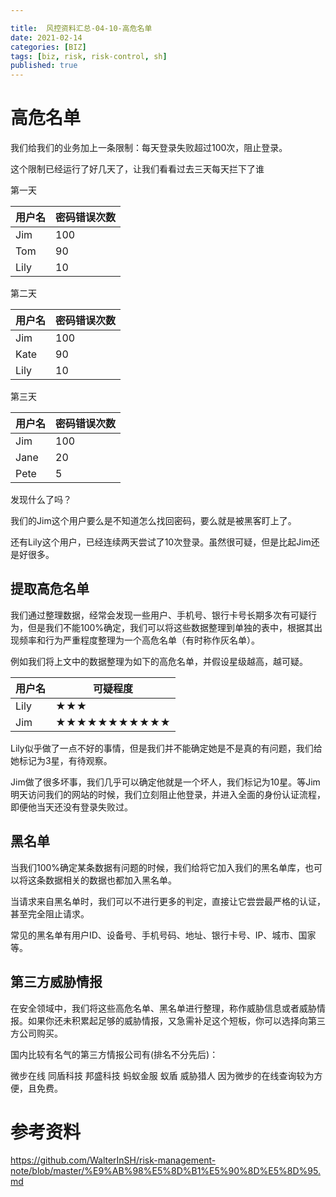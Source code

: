 ```yaml
---

title:  风控资料汇总-04-10-高危名单
date: 2021-02-14
categories: [BIZ]
tags: [biz, risk, risk-control, sh]
published: true
---
```



# 高危名单

我们给我们的业务加上一条限制：每天登录失败超过100次，阻止登录。

这个限制已经运行了好几天了，让我们看看过去三天每天拦下了谁

第一天

| 用户名 | 密码错误次数 |
|--------|------------|
| Jim    | 100        |
| Tom    | 90         |
| Lily   | 10         |

第二天

| 用户名 | 密码错误次数 |
|--------|------------|
| Jim    | 100        |
| Kate   | 90         |
| Lily   | 10         |

第三天

| 用户名 | 密码错误次数 |
|--------|------------|
| Jim    | 100        |
| Jane   | 20         |
| Pete   | 5          |

发现什么了吗？

我们的Jim这个用户要么是不知道怎么找回密码，要么就是被黑客盯上了。

还有Lily这个用户，已经连续两天尝试了10次登录。虽然很可疑，但是比起Jim还是好很多。

## 提取高危名单

我们通过整理数据，经常会发现一些用户、手机号、银行卡号长期多次有可疑行为，但是我们不能100%确定，我们可以将这些数据整理到单独的表中，根据其出现频率和行为严重程度整理为一个高危名单（有时称作灰名单）。

例如我们将上文中的数据整理为如下的高危名单，并假设星级越高，越可疑。

| 用户名 | 可疑程度 |
|--------|----------|
| Lily   | ★★★      |
| Jim    | ★★★★★★★★★★★ |

Lily似乎做了一点不好的事情，但是我们并不能确定她是不是真的有问题，我们给她标记为3星，有待观察。

Jim做了很多坏事，我们几乎可以确定他就是一个坏人，我们标记为10星。等Jim明天访问我们的网站的时候，我们立刻阻止他登录，并进入全面的身份认证流程，即便他当天还没有登录失败过。

## 黑名单

当我们100%确定某条数据有问题的时候，我们给将它加入我们的黑名单库，也可以将这条数据相关的数据也都加入黑名单。

当请求来自黑名单时，我们可以不进行更多的判定，直接让它尝尝最严格的认证，甚至完全阻止请求。

常见的黑名单有用户ID、设备号、手机号码、地址、银行卡号、IP、城市、国家等。

## 第三方威胁情报

在安全领域中，我们将这些高危名单、黑名单进行整理，称作威胁信息或者威胁情报。如果你还未积累起足够的威胁情报，又急需补足这个短板，你可以选择向第三方公司购买。

国内比较有名气的第三方情报公司有(排名不分先后)：

微步在线
同盾科技
邦盛科技
蚂蚁金服 蚁盾
威胁猎人
因为微步的在线查询较为方便，且免费。




# 参考资料

https://github.com/WalterInSH/risk-management-note/blob/master/%E9%AB%98%E5%8D%B1%E5%90%8D%E5%8D%95.md


